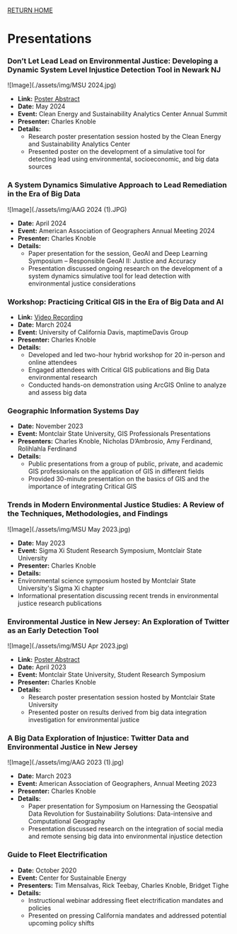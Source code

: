 [RETURN HOME](https://cjknoble.github.io/)

# Presentations

### Don’t Let Lead Lead on Environmental Justice: Developing a Dynamic System Level Injustice Detection Tool in Newark NJ
![Image](./assets/img/MSU 2024.jpg)
 - **Link:** [Poster Abstract](https://digitalcommons.montclair.edu/student-research-symposium/2024/poster03/29/)
- **Date:** May 2024
- **Event:** Clean Energy and Sustainability Analytics Center Annual Summit
- **Presenter:** Charles Knoble
- **Details:**
  - Research poster presentation session hosted by the Clean Energy and Sustainability Analytics Center
  - Presented poster on the development of a simulative tool for detecting lead using environmental, socioeconomic, and big data sources

### A System Dynamics Simulative Approach to Lead Remediation in the Era of Big Data
![Image](./assets/img/AAG 2024 (1).JPG)
- **Date:** April 2024
- **Event:** American Association of Geographers Annual Meeting 2024
- **Presenter:** Charles Knoble
- **Details:**
  - Paper presentation for the session, GeoAI and Deep Learning Symposium – Responsible GeoAI II: Justice and Accuracy
  - Presentation discussed ongoing research on the development of a system dynamics simulative tool for lead detection with environmental justice considerations 

### Workshop: Practicing Critical GIS in the Era of Big Data and AI
- **Link:** [Video Recording](https://www.youtube.com/watch?v=03EEYN0Qknw)  
- **Date:** March 2024
- **Event:** University of California Davis, maptimeDavis Group
- **Presenter:** Charles Knoble
- **Details:**
  - Developed and led two-hour hybrid workshop for 20 in-person and online attendees 
  - Engaged attendees with Critical GIS publications and Big Data environmental research
  - Conducted hands-on demonstration using ArcGIS Online to analyze and assess big data

### Geographic Information Systems Day
- **Date:** November 2023
- **Event:** Montclair State University, GIS Professionals Presentations
- **Presenters:** Charles Knoble, Nicholas D’Ambrosio, Amy Ferdinand, Rolihlahla Ferdinand
- **Details:**
  - Public presentations from a group of public, private, and academic GIS professionals on the application of GIS in different fields
  - Provided 30-minute presentation on the basics of GIS and the importance of integrating Critical GIS 

### Trends in Modern Environmental Justice Studies: A Review of the Techniques, Methodologies, and Findings
![Image](./assets/img/MSU May 2023.jpg)
- **Date:** May 2023
- **Event:** Sigma Xi Student Research Symposium, Montclair State University
- **Presenter:** Charles Knoble
- **Details:**
- Environmental science symposium hosted by Montclair State University's Sigma Xi chapter 
- Informational presentation discussing recent trends in environmental justice research publications

### Environmental Justice in New Jersey: An Exploration of Twitter as an Early Detection Tool
![Image](./assets/img/MSU Apr 2023.jpg)
- **Link:** [Poster Abstract](https://digitalcommons.montclair.edu/student-research-symposium/2023/poster02/20/)
- **Date:** April 2023
- **Event:** Montclair State University, Student Research Symposium
- **Presenter:** Charles Knoble 
- **Details:**
  - Research poster presentation session hosted by Montclair State University 
  - Presented poster on results derived from big data integration investigation for environmental justice

### A Big Data Exploration of Injustice: Twitter Data and Environmental Justice in New Jersey
![Image](./assets/img/AAG 2023 (1).jpg)
- **Date:** March 2023
- **Event:** American Association of Geographers, Annual Meeting 2023
- **Presenter:** Charles Knoble
- **Details:**
  - Paper presentation for Symposium on Harnessing the Geospatial Data Revolution for Sustainability Solutions: Data-intensive and Computational Geography
  - Presentation discussed research on the integration of social media and remote sensing big data into environmental injustice detection
 

### Guide to Fleet Electrification
- **Date:** October 2020
- **Event:** Center for Sustainable Energy
- **Presenters:** Tim Mensalvas, Rick Teebay, Charles Knoble, Bridget Tighe
- **Details:**
  - Instructional webinar addressing fleet electrification mandates and policies
  - Presented on pressing California mandates and addressed potential upcoming policy shifts
